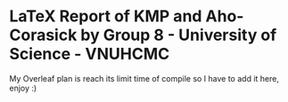 # LaTeX Report of KMP and Aho-Corasick by Group 8 - University of Science - VNUHCMC

My Overleaf plan is reach its limit time of compile so I have to add it here, enjoy :)
